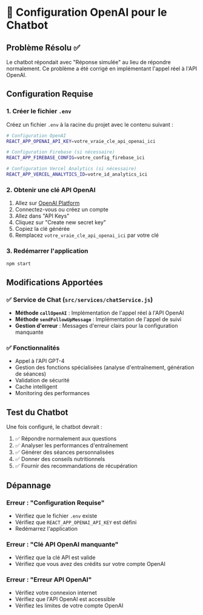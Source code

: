 # 🔧 Configuration OpenAI pour le Chatbot

## Problème Résolu ✅

Le chatbot répondait avec "Réponse simulée" au lieu de répondre normalement. Ce problème a été corrigé en implémentant l'appel réel à l'API OpenAI.

## Configuration Requise

### 1. Créer le fichier `.env`

Créez un fichier `.env` à la racine du projet avec le contenu suivant :

```bash
# Configuration OpenAI
REACT_APP_OPENAI_API_KEY=votre_vraie_cle_api_openai_ici

# Configuration Firebase (si nécessaire)
REACT_APP_FIREBASE_CONFIG=votre_config_firebase_ici

# Configuration Vercel Analytics (si nécessaire)
REACT_APP_VERCEL_ANALYTICS_ID=votre_id_analytics_ici
```

### 2. Obtenir une clé API OpenAI

1. Allez sur [OpenAI Platform](https://platform.openai.com/)
2. Connectez-vous ou créez un compte
3. Allez dans "API Keys"
4. Cliquez sur "Create new secret key"
5. Copiez la clé générée
6. Remplacez `votre_vraie_cle_api_openai_ici` par votre clé

### 3. Redémarrer l'application

```bash
npm start
```

## Modifications Apportées

### ✅ Service de Chat (`src/services/chatService.js`)

- **Méthode `callOpenAI`** : Implémentation de l'appel réel à l'API OpenAI
- **Méthode `sendFollowUpMessage`** : Implémentation de l'appel de suivi
- **Gestion d'erreur** : Messages d'erreur clairs pour la configuration manquante

### ✅ Fonctionnalités

- Appel à l'API GPT-4
- Gestion des fonctions spécialisées (analyse d'entraînement, génération de séances)
- Validation de sécurité
- Cache intelligent
- Monitoring des performances

## Test du Chatbot

Une fois configuré, le chatbot devrait :

1. ✅ Répondre normalement aux questions
2. ✅ Analyser les performances d'entraînement
3. ✅ Générer des séances personnalisées
4. ✅ Donner des conseils nutritionnels
5. ✅ Fournir des recommandations de récupération

## Dépannage

### Erreur : "Configuration Requise"
- Vérifiez que le fichier `.env` existe
- Vérifiez que `REACT_APP_OPENAI_API_KEY` est défini
- Redémarrez l'application

### Erreur : "Clé API OpenAI manquante"
- Vérifiez que la clé API est valide
- Vérifiez que vous avez des crédits sur votre compte OpenAI

### Erreur : "Erreur API OpenAI"
- Vérifiez votre connexion internet
- Vérifiez que l'API OpenAI est accessible
- Vérifiez les limites de votre compte OpenAI 